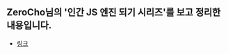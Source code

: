 ## ZeroCho님의 '인간 JS 엔진 되기 시리즈'를 보고 정리한 내용입니다.

- [링크](https://www.youtube.com/watch?v=NS1cIsWlFGI&list=PLcqDmjxt30Rt9wmSlw1u6sBYr-aZmpNB3)